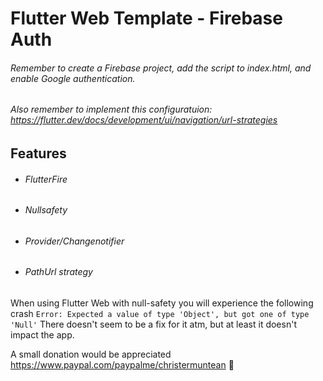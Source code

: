 # Flutter Web Template - Firebase Auth

###### Remember to create a Firebase project, add the script to index.html, and enable Google authentication.
###### Also remember to implement this configuratuion: https://flutter.dev/docs/development/ui/navigation/url-strategies


## Features
- ###### FlutterFire
- ###### Nullsafety
- ###### Provider/Changenotifier
- ###### PathUrl strategy

When using Flutter Web with null-safety you will experience the following crash
```Error: Expected a value of type 'Object', but got one of type 'Null'```
There doesn't seem to be a fix for it atm, but at least it doesn't impact the app.

A small donation would be appreciated
https://www.paypal.com/paypalme/christermuntean 🙏
